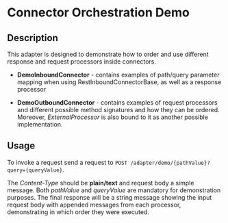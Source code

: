 # Connector Orchestration Demo


## Description
This adapter is designed to demonstrate how to order and use 
different response and request processors inside connectors.

- **DemoInboundConnector** - contains examples of path/query parameter mapping when using RestInboundConnectorBase,
as well as a response processor

- **DemoOutboundConnector** - contains examples of request processors and different possible method signatures 
and how they can be ordered. Moreover, *ExternalProcessor* is also bound to it as another possible implementation.


## Usage

To invoke a request send a request to `POST /adapter/demo/{pathValue}?query={queryValue}`.

The *Content-Type* should be **plain/text** and request body a simple message.
Both *pathValue* and *queryValue* are mandatory for demonstration purposes.
The final response will be a string message showing the input request body with appended messages from each processor,
demonstrating in which order they were executed.

